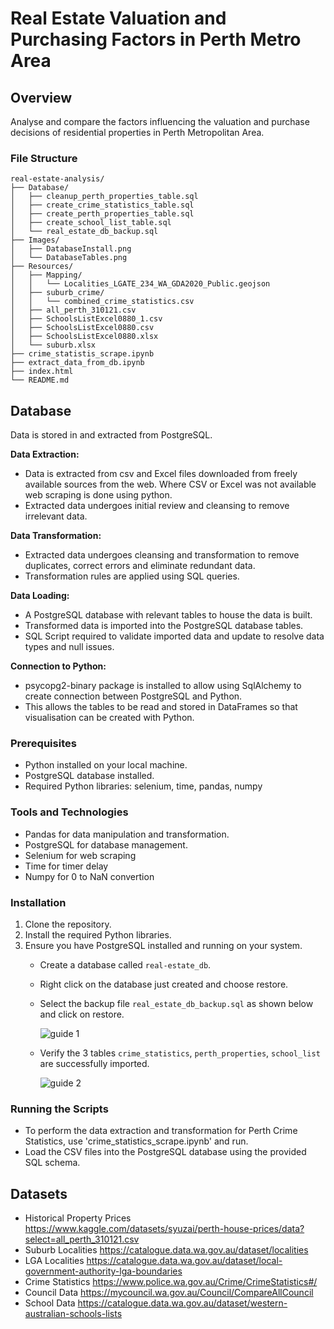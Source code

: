# Real Estate Valuation and Purchasing Factors in Perth Metro Area

## Overview
Analyse and compare the factors influencing the valuation and purchase decisions of residential properties in Perth Metropolitan Area.

### File Structure

```
real-estate-analysis/
├── Database/
│   ├── cleanup_perth_properties_table.sql
│   ├── create_crime_statistics_table.sql
│   ├── create_perth_properties_table.sql
│   ├── create_school_list_table.sql
│   └── real_estate_db_backup.sql
├── Images/
│   ├── DatabaseInstall.png
│   └── DatabaseTables.png
├── Resources/
│   ├── Mapping/
│   │   └── Localities_LGATE_234_WA_GDA2020_Public.geojson
│   ├── suburb_crime/
│   │   └── combined_crime_statistics.csv
│   ├── all_perth_310121.csv
│   ├── SchoolsListExcel0880_1.csv
│   ├── SchoolsListExcel0880.csv
│   ├── SchoolsListExcel0880.xlsx
│   └── suburb.xlsx
├── crime_statistis_scrape.ipynb
├── extract_data_from_db.ipynb
├── index.html
└── README.md
```
## ****Database****

Data is stored in and extracted from PostgreSQL.

**Data Extraction:**
 - Data is extracted from csv and Excel files downloaded from freely available sources from the web.  Where CSV or Excel was not available web scraping is done using python. 
 - Extracted data undergoes initial review and cleansing to remove irrelevant data.

**Data Transformation:**
 - Extracted data undergoes cleansing and transformation to remove duplicates, correct errors and eliminate redundant data.
 - Transformation rules are applied using SQL queries.
 
**Data Loading:**
 - A PostgreSQL database with relevant tables to house the data is built.
 - Transformed data is imported into the PostgreSQL database tables.
 - SQL Script required to validate imported data and update to resolve data types and null issues. 
 
**Connection to Python:**
 - psycopg2-binary package is installed to allow using SqlAlchemy to create connection between PostgreSQL and Python. 
 - This allows the tables to be read and stored in DataFrames so that visualisation can be created with Python.

### Prerequisites

- Python installed on your local machine.
- PostgreSQL database installed.
- Required Python libraries: selenium, time, pandas, numpy

### Tools and Technologies

- Pandas for data manipulation and transformation.
- PostgreSQL for database management.
- Selenium for web scraping
- Time for timer delay
- Numpy for 0 to NaN convertion

### Installation

1. Clone the repository.
2. Install the required Python libraries.
3. Ensure you have PostgreSQL installed and running on your system.
   - Create a database called ```real-estate_db```.
   - Right click on the database just created and choose restore.
   - Select the backup file ```real_estate_db_backup.sql``` as shown below and click on restore.

     ![guide 1](https://github.com/thenrymy/real-estate-analysis/blob/da3d92d3a32e36723fd2cdb9148ab193467f34d3/Images/DatabaseInstall.png)
   - Verify the 3 tables ```crime_statistics```, ```perth_properties```, ```school_list``` are successfully imported.

     ![guide 2](https://github.com/thenrymy/real-estate-analysis/blob/58eb8bde239578fd8e573aeda7c03030c8884f88/Images/DatabaseTables.png)

### Running the Scripts

- To perform the data extraction and transformation for Perth Crime Statistics, use 'crime_statistics_scrape.ipynb' and run.
- Load the CSV files into the PostgreSQL database using the provided SQL schema.

## Datasets
- Historical Property Prices https://www.kaggle.com/datasets/syuzai/perth-house-prices/data?select=all_perth_310121.csv
- Suburb Localities https://catalogue.data.wa.gov.au/dataset/localities
- LGA Localities https://catalogue.data.wa.gov.au/dataset/local-government-authority-lga-boundaries
- Crime Statistics https://www.police.wa.gov.au/Crime/CrimeStatistics#/
- Council Data https://mycouncil.wa.gov.au/Council/CompareAllCouncil
- School Data https://catalogue.data.wa.gov.au/dataset/western-australian-schools-lists
